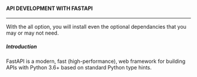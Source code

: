 #### API DEVELOPMENT WITH FASTAPI
***

With the all option, you will install even the optional dependancies that you may or may not need.

##### Introduction
FastAPI is a modern, fast (high-performance), web framework for building APIs with Python 3.6+ based on standard Python type hints.